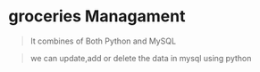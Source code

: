 # groceries Managament

>It combines of Both Python and MySQL


>we can update,add or delete the data in mysql using python
